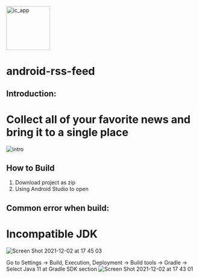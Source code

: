 <img width="116" alt="ic_app" src="https://user-images.githubusercontent.com/27767477/144404887-d244e72b-f852-4d4d-92fc-4429ce4c2afb.png"> 

# android-rss-feed

## Introduction:
# Collect all of your favorite news and bring it to a single place

![intro](https://user-images.githubusercontent.com/27767477/144408998-be1d23a1-35b0-4bf0-8d98-397bb43b3dc6.gif)

## How to Build

1. Download project as zip
2. Using Android Studio to open

## Common error when build:
# Incompatible JDK
![Screen Shot 2021-12-02 at 17 45 03](https://user-images.githubusercontent.com/27767477/144407182-f5b2e90b-c3f4-471b-8514-72be4e065f70.png)

Go to Settings -> Build, Execution, Deployment -> Build tools -> Gradle -> Select Java 11 at Gradle SDK section
![Screen Shot 2021-12-02 at 17 43 01](https://user-images.githubusercontent.com/27767477/144407161-75e3d535-7fdd-4549-a2f4-03b67e57d0af.png)







